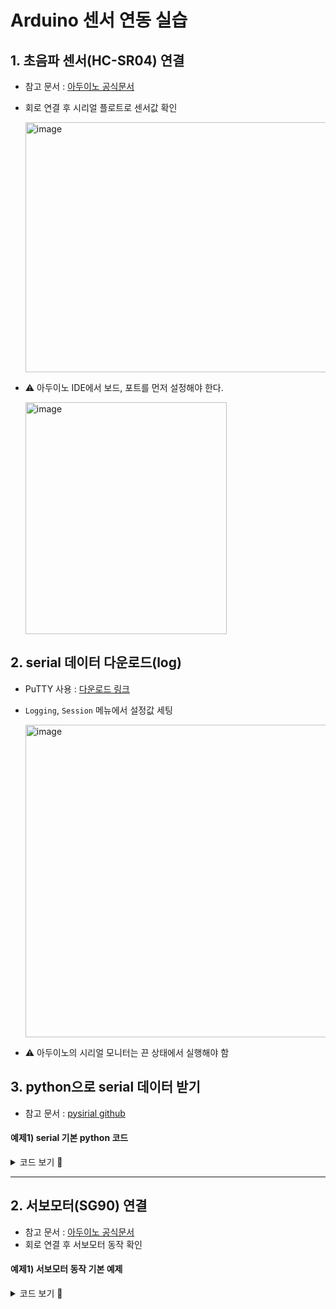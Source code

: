 # Arduino 센서 연동 실습

## 1. 초음파 센서(HC-SR04) 연결
- 참고 문서 : [아두이노 공식문서](https://projecthub.arduino.cc/Isaac100/getting-started-with-the-hc-sr04-ultrasonic-sensor-7cabe1)
- 회로 연결 후 시리얼 플로트로 센서값 확인
  
  <img width="800" height="400" alt="image" src="https://github.com/user-attachments/assets/8e96a853-439c-44e5-9ca5-a981de8eda10" />
- ⚠️ 아두이노 IDE에서 보드, 포트를 먼저 설정해야 한다.

  <img width="322" height="371" alt="image" src="https://github.com/user-attachments/assets/bfcebb24-2056-4452-a26d-99afb36a48aa" />


## 2. serial 데이터 다운로드(log)
- PuTTY 사용 : [다운로드 링크](https://www.chiark.greenend.org.uk/~sgtatham/putty/latest.html)
- `Logging`, `Session` 메뉴에서 설정값 세팅

  <img width="800" height="500" alt="image" src="https://github.com/user-attachments/assets/1bf0a10a-79d3-4e97-b157-3fd6c6e7d16c" />

- ⚠️ 아두이노의 시리얼 모니터는 끈 상태에서 실행해야 함

## 3. python으로 serial 데이터 받기
- 참고 문서 : [pysirial github](https://github.com/pyserial/pyserial)

#### 예제1) serial 기본 python 코드
<details>
<summary>코드 보기 🔽</summary>
  
```python
import serial
import time

# 전역 변수
connection = None
current_distance = 0

def connect_sensor(port='COM3'):
    global connection
    try:
        connection = serial.Serial(port, 9600)
        time.sleep(2)
        print("연결 성공")
        return True
    except:
        print("연결 실패")
        return False
    
def read_distance():
    global connection, current_distance
    if connection and connection.in_waiting > 0:
        data = connection.readline().decode().strip()
        try:
            distance = float(data)
            current_distance = distance
            return distance
        except:
            pass
        return None
    
    
def main():
    if connect_sensor():
        for i in range(10):
            dist = read_distance()
            if dist:
                print(f"거리 : {dist}cm")
            time.sleep(0.5)
            

if __name__ == "__main__":
    main()
    
```
</details>

---

## 2. 서보모터(SG90) 연결

- 참고 문서 : [아두이노 공식문서](https://docs.arduino.cc/learn/electronics/servo-motors/)
- 회로 연결 후 서보모터 동작 확인

#### 예제1) 서보모터 동작 기본 예제
<details>
<summary>코드 보기 🔽</summary>

```c++
#include <Servo.h>

Servo myservo;  // create servo object to control a servo
// twelve servo objects can be created on most boards

int pos = 0;    // variable to store the servo position

void setup() {
  myservo.attach(6);  // 아두이노와 연결된 핀 번호 설정
}

void loop() {
  for (pos = 0; pos <= 180; pos += 1) { // goes from 0 degrees to 180 degrees
    // in steps of 1 degree
    myservo.write(pos);              // tell servo to go to position in variable 'pos'
    delay(15);                       // waits 15ms for the servo to reach the position
  }
  for (pos = 180; pos >= 0; pos -= 1) { // goes from 180 degrees to 0 degrees
    myservo.write(pos);              // tell servo to go to position in variable 'pos'
    delay(15);                       // waits 15ms for the servo to reach the position
  }
}
```

</details>

